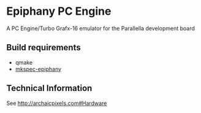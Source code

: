 # Epiphany PC Engine
A PC Engine/Turbo Grafx-16 emulator for the Parallella development board

## Build requirements
* qmake
* <a href="https://github.com/GravisZro/mkspec-epiphany#installation">mkspec-epiphany</a>

## Technical Information
See http://archaicpixels.com#Hardware

